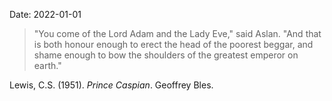 Date: 2022-01-01

> "You come of the Lord Adam and the Lady Eve," said Aslan. "And that is both honour enough to erect the head of the poorest beggar, and shame enough to bow the shoulders of the greatest emperor on earth."

Lewis, C.S. (1951). *Prince Caspian*. Geoffrey Bles. 